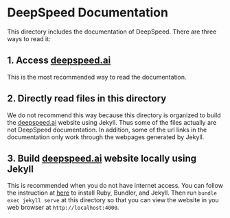 # DeepSpeed Documentation

This directory includes the documentation of DeepSpeed. There are three ways to read it:

## 1. Access [deepspeed.ai](https://www.deepspeed.ai/)

This is the most recommended way to read the documentation.

## 2. Directly read files in this directory

We do not recommend this way because this directory is organized to build the [deepspeed.ai](https://www.deepspeed.ai/) website using Jekyll. Thus some of the files actually are not DeepSpeed documentation. In addition, some of the url links in the documentation only work through the webpages generated by Jekyll.

## 3. Build [deepspeed.ai](https://www.deepspeed.ai/) website locally using Jekyll

This is recommended when you do not have internet access. You can follow the instruction at [here](https://help.github.com/en/github/working-with-github-pages/testing-your-github-pages-site-locally-with-jekyll) to install Ruby, Bundler, and Jekyll. Then run `bundle exec jekyll serve` at this directory so that you can view the website in you web browser at `http://localhost:4000`.
